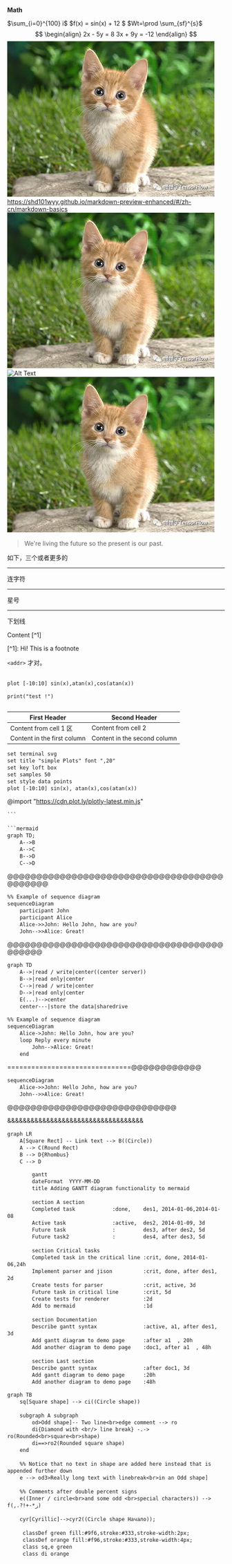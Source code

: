 **Math**

$\sum_{i=0}^{100} i$ $f(x) = sin(x) + 12 $ $Wt=\prod \sum_{sf}^{s}$ $$ \begin{align} 2x - 5y = 8 3x + 9y = -12 \end{align} $$ ![cat](assets/cat.jpg) <https://shd101wyy.github.io/markdown-preview-enhanced/#/zh-cn/markdown-basics> ![GitHub Logo](assets/cat.jpg) ![Alt Text](http://img4.imgtn.bdimg.com/it/u=3432487329,2901563519&fm=26&gp=0.jpg) ![cat](assets/cat.jpg)

> We're living the future so the present is our past.

如下，三个或者更多的

--------------------------------------------------------------------------------

连字符

--------------------------------------------------------------------------------

星号

--------------------------------------------------------------------------------

下划线

Content [^1]

[^1]\: Hi! This is a footnote

`<addr>` 才对。

```{gnuplot output:"html", id:"chj3p9gbg3"} set terminal svg set title "Simple Plots" font ",20" set key left box set samples 50 set style data points

plot [-10:10] sin(x),atan(x),cos(atan(x))

````

```python3 {.lineNo}
print("test !")
````

```{python matplotlib:true, id:"chj3p9eitf"} import matplotlib.pyplot as plt plt.plot([1,2,3, 4]) plt.show()

````

| First Header                  | Second Header                |
| ----------------------------- | ---------------------------- |
| Content from cell 1         区 | Content from cell 2          |
| Content in the first column   | Content in the second column |

```{gnuplot output:"html", id:"chj3p946sy"}
set terminal svg
set title "simple Plots" font ",20"
set key loft box
set samples 50
set style data points
plot [-10:10] sin(x), atan(x),cos(atan(x))
````

@import "<https://cdn.plot.ly/plotly-latest.min.js>"

````
```

```mermaid
graph TD;
    A-->B
    A-->C
    B-->D
    C-->D
````

@@@@@@@@@@@@@@@@@@@@@@@@@@@@@@@@@@@@@@@@@@@@

```mermaid
%% Example of sequence diagram
sequenceDiagram
    participant John
    participant Alice
    Alice->>John: Hello John, how are you?
    John-->>Alice: Great!
```

@@@@@@@@@@@@@@@@@@@@@@@@@@@@@@@@@@@@@@@@@@@

```mermaid
graph TD
    A-->|read / write|center((center server))
    B-->|read only|center
    C-->|read / write|center
    D-->|read only|center
    E(...)-->center
    center---|store the data|sharedrive
```

```mermaid
%% Example of sequence diagram
sequenceDiagram
    Alice->John: Hello John, how are you?
    loop Reply every minute
        John-->Alice: Great!
    end
```

===============================@@@@@@@@@@@@

```mermaid
sequenceDiagram
    Alice->>John: Hello John, how are you?
    John-->>Alice: Great!
```

@@@@@@@@@@@@@@@@@@@@@@@@@@@@@

&&&&&&&&&&&&&&&&&&&&&&&&&&&&&&&&&&&

```mermaid
graph LR
    A[Square Rect] -- Link text --> B((Circle))
    A --> C(Round Rect)
    B --> D{Rhombus}
    C --> D
```

```mermaid
        gantt
        dateFormat  YYYY-MM-DD
        title Adding GANTT diagram functionality to mermaid

        section A section
        Completed task            :done,    des1, 2014-01-06,2014-01-08
        Active task               :active,  des2, 2014-01-09, 3d
        Future task               :         des3, after des2, 5d
        Future task2              :         des4, after des3, 5d

        section Critical tasks
        Completed task in the critical line :crit, done, 2014-01-06,24h
        Implement parser and jison          :crit, done, after des1, 2d
        Create tests for parser             :crit, active, 3d
        Future task in critical line        :crit, 5d
        Create tests for renderer           :2d
        Add to mermaid                      :1d

        section Documentation
        Describe gantt syntax               :active, a1, after des1, 3d
        Add gantt diagram to demo page      :after a1  , 20h
        Add another diagram to demo page    :doc1, after a1  , 48h

        section Last section
        Describe gantt syntax               :after doc1, 3d
        Add gantt diagram to demo page      :20h
        Add another diagram to demo page    :48h
```

```mermaid
graph TB
    sq[Square shape] --> ci((Circle shape))

    subgraph A subgraph
        od>Odd shape]-- Two line<br>edge comment --> ro
        di{Diamond with <br/> line break} -.-> ro(Rounded<br>square<br>shape)
        di==>ro2(Rounded square shape)
    end

    %% Notice that no text in shape are added here instead that is appended further down
    e --> od3>Really long text with linebreak<br>in an Odd shape]

    %% Comments after double percent signs
    e((Inner / circle<br>and some odd <br>special characters)) --> f(,.?!+-*ز)

    cyr[Cyrillic]-->cyr2((Circle shape Начало));

     classDef green fill:#9f6,stroke:#333,stroke-width:2px;
     classDef orange fill:#f96,stroke:#333,stroke-width:4px;
     class sq,e green
     class di orange
```
